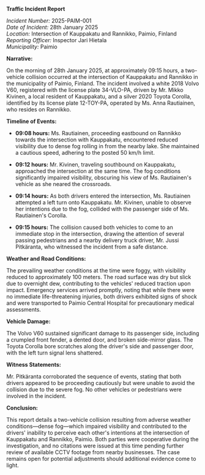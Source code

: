 **Traffic Incident Report**

*Incident Number:* 2025-PAIM-001  
*Date of Incident:* 28th January 2025  
*Location:* Intersection of Kauppakatu and Rannikko, Paimio, Finland  
*Reporting Officer:* Inspector Jari Hietala  
*Municipality:* Paimio  

**Narrative:**

On the morning of 28th January 2025, at approximately 09:15 hours, a two-vehicle collision occurred at the intersection of Kauppakatu and Rannikko in the municipality of Paimio, Finland. The incident involved a white 2018 Volvo V60, registered with the license plate 34-VLO-PA, driven by Mr. Mikko Kivinen, a local resident of Kauppakatu, and a silver 2020 Toyota Corolla, identified by its license plate 12-TOY-PA, operated by Ms. Anna Rautiainen, who resides on Rannikko.

**Timeline of Events:**

- **09:08 hours:** Ms. Rautiainen, proceeding eastbound on Rannikko towards the intersection with Kauppakatu, encountered reduced visibility due to dense fog rolling in from the nearby lake. She maintained a cautious speed, adhering to the posted 50 km/h limit.

- **09:12 hours:** Mr. Kivinen, traveling southbound on Kauppakatu, approached the intersection at the same time. The fog conditions significantly impaired visibility, obscuring his view of Ms. Rautiainen's vehicle as she neared the crossroads.

- **09:14 hours:** As both drivers entered the intersection, Ms. Rautiainen attempted a left turn onto Kauppakatu. Mr. Kivinen, unable to observe her intentions due to the fog, collided with the passenger side of Ms. Rautiainen's Corolla.

- **09:15 hours:** The collision caused both vehicles to come to an immediate stop in the intersection, drawing the attention of several passing pedestrians and a nearby delivery truck driver, Mr. Jussi Pitkäranta, who witnessed the incident from a safe distance.

**Weather and Road Conditions:**

The prevailing weather conditions at the time were foggy, with visibility reduced to approximately 100 meters. The road surface was dry but slick due to overnight dew, contributing to the vehicles' reduced traction upon impact. Emergency services arrived promptly, noting that while there were no immediate life-threatening injuries, both drivers exhibited signs of shock and were transported to Paimio Central Hospital for precautionary medical assessments.

**Vehicle Damage:**

The Volvo V60 sustained significant damage to its passenger side, including a crumpled front fender, a dented door, and broken side-mirror glass. The Toyota Corolla bore scratches along the driver's side and passenger door, with the left turn signal lens shattered.

**Witness Statements:**

Mr. Pitkäranta corroborated the sequence of events, stating that both drivers appeared to be proceeding cautiously but were unable to avoid the collision due to the severe fog. No other vehicles or pedestrians were involved in the incident.

**Conclusion:**

This report details a two-vehicle collision resulting from adverse weather conditions—dense fog—which impaired visibility and contributed to the drivers' inability to perceive each other's intentions at the intersection of Kauppakatu and Rannikko, Paimio. Both parties were cooperative during the investigation, and no citations were issued at this time pending further review of available CCTV footage from nearby businesses. The case remains open for potential adjustments should additional evidence come to light.